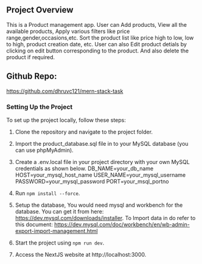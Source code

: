 ## Project Overview

This is a Product management app. User can Add products, View all the available products, Apply various filters like price range,gender,occasions,etc. Sort the product list like price high to low, low to high, product creation date, etc. User can also Edit product detials by clicking on edit button corresponding to the product. And also delete the product if required.  

## Github Repo:

https://github.com/dhruvc121/mern-stack-task

### Setting Up the Project

To set up the project locally, follow these steps:

1. Clone the repository and navigate to the project folder.
2. Import the product_database.sql file in to your MySQL database (you can use phpMyAdmin).
3. Create a .env.local file in your project directory with your own MySQL credentials as shown below.
    DB_NAME=your_db_name
    HOST=your_mysql_host_name
    USER_NAME=your_mysql_username
    PASSWORD=your_mysql_password
    PORT=your_msql_portno
    
4. Run `npm install --force`.
5. Setup the database, You would need mysql and workbench for the database. You can get it from here: https://dev.mysql.com/downloads/installer. To Import data in do refer to this document: https://dev.mysql.com/doc/workbench/en/wb-admin-export-import-management.html
6. Start the project using `npm run dev`.
7. Access the NextJS website at http://localhost:3000.

